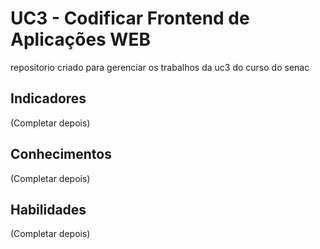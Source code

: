 # UC3 - Codificar Frontend de Aplicações WEB
repositorio criado para gerenciar os trabalhos da uc3 do curso do senac

## Indicadores
(Completar depois)

## Conhecimentos
(Completar depois)

## Habilidades
(Completar depois)